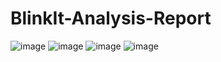 # BlinkIt-Analysis-Report
![image](https://github.com/user-attachments/assets/4eb9be9a-49a0-4d79-8215-e1f1e88c8532)
![image](https://github.com/user-attachments/assets/0233d062-340b-4716-9493-c55b722f353b)
![image](https://github.com/user-attachments/assets/496c1501-ee7c-4cc7-bdcd-15f0ba1985a8)
![image](https://github.com/user-attachments/assets/84f24846-86db-4225-84f1-7dafb3cd2c37)
